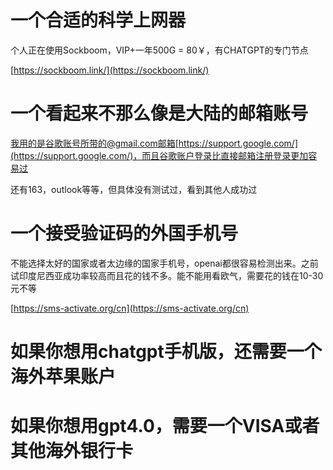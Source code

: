 # 一个合适的科学上网器

个人正在使用Sockboom，VIP+一年500G = 80￥，有CHATGPT的专门节点

[https://sockboom.link/](https://sockboom.link/)


# 一个看起来不那么像是大陆的邮箱账号

我用的是谷歌账号所带的@gmail.com邮箱[https://support.google.com/](https://support.google.com/)，而且谷歌账户登录比直接邮箱注册登录更加容易过

还有163，outlook等等，但具体没有测试过，看到其他人成功过

# 一个接受验证码的外国手机号

不能选择太好的国家或者太边缘的国家手机号，openai都很容易检测出来。之前试印度尼西亚成功率较高而且花的钱不多。能不能用看欧气，需要花的钱在10-30元不等

[https://sms-activate.org/cn](https://sms-activate.org/cn)

# 如果你想用chatgpt手机版，还需要一个海外苹果账户

# 如果你想用gpt4.0，需要一个VISA或者其他海外银行卡